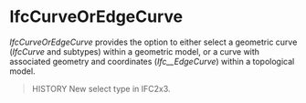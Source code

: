 # IfcCurveOrEdgeCurve

_IfcCurveOrEdgeCurve_ provides the option to either select a geometric curve (_IfcCurve_ and subtypes) within a geometric model, or a curve with associated geometry and coordinates (_Ifc__EdgeCurve_) within a topological model.

> HISTORY  New select type in IFC2x3.
